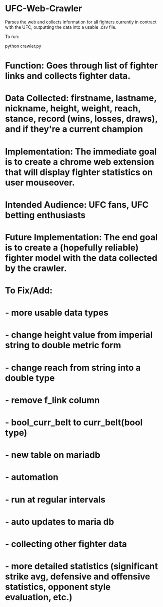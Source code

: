 # UFC-Web-Crawler
Parses the web and collects information for all fighters currently in contract with the UFC, outputting the data into a usable .csv file.


To run:

   python crawler.py


# Function: Goes through list of fighter links and collects fighter data.
# Data Collected: firstname, lastname, nickname, height, weight, reach, stance, record (wins, losses, draws), and if they're a current champion
# Implementation: The immediate goal is to create a chrome web extension that will display fighter statistics on user mouseover.
# Intended Audience: UFC fans, UFC betting enthusiasts 
# Future Implementation: The end goal is to create a (hopefully reliable) fighter model with the data collected by the crawler. 
# To Fix/Add:
# - more usable data types
#   - change height value from imperial string to double metric form 
#   - change reach from string into a double type 
#   - remove f_link column 
#   - bool_curr_belt to curr_belt(bool type)
#   - new table on mariadb 
# - automation
#   - run at regular intervals
#   - auto updates to maria db
# - collecting other fighter data
#   - more detailed statistics (significant strike avg, defensive and offensive statistics, opponent style evaluation, etc.)
